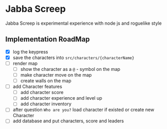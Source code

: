 # Jabba Screep

Jabba Screep is experimental experience with node js and roguelike style

## Implementation RoadMap

- [x] log the keypress
- [x] save the characters into `src/characters/{characterName}`
- [ ] render map
  - [ ] show the character as a `@` - symbol on the map
  - [ ] make character move on the map
  - [ ] create walls on the map
- [ ] add Character features
  - [ ] add character score
  - [ ] add character experience and level up
  - [ ] add character inventory
- [ ] after question `Who are you?` load character if existed or create new Character
- [ ] add database and put characters, score and leaders

